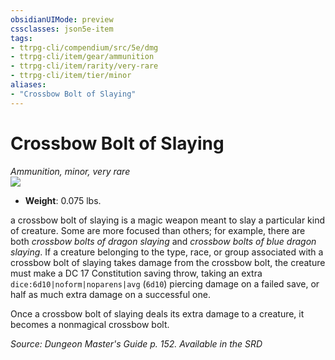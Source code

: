 ```yaml
---
obsidianUIMode: preview
cssclasses: json5e-item
tags:
- ttrpg-cli/compendium/src/5e/dmg
- ttrpg-cli/item/gear/ammunition
- ttrpg-cli/item/rarity/very-rare
- ttrpg-cli/item/tier/minor
aliases: 
- "Crossbow Bolt of Slaying"
---
```

# Crossbow Bolt of Slaying
*Ammunition, minor, very rare*  
![](3-Mechanics/CLI/items/img/arrow-of-slaying.webp#right)

- **Weight**: 0.075 lbs.

a crossbow bolt of slaying is a magic weapon meant to slay a particular kind of creature. Some are more focused than others; for example, there are both *crossbow bolts of dragon slaying* and *crossbow bolts of blue dragon slaying*. If a creature belonging to the type, race, or group associated with a crossbow bolt of slaying takes damage from the crossbow bolt, the creature must make a DC 17 Constitution saving throw, taking an extra `dice:6d10|noform|noparens|avg` (`6d10`) piercing damage on a failed save, or half as much extra damage on a successful one.

Once a crossbow bolt of slaying deals its extra damage to a creature, it becomes a nonmagical crossbow bolt.

*Source: Dungeon Master's Guide p. 152. Available in the <span title='Systems Reference Document (5.1)'>SRD</span>*